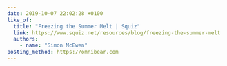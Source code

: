 ```yaml
---
date: 2019-10-07 22:02:28 +0100
like_of:
  title: "Freezing the Summer Melt | Squiz"
  link: https://www.squiz.net/resources/blog/freezing-the-summer-melt
  authors:
    - name: "Simon McEwen"
posting_method: https://omnibear.com
---
```

